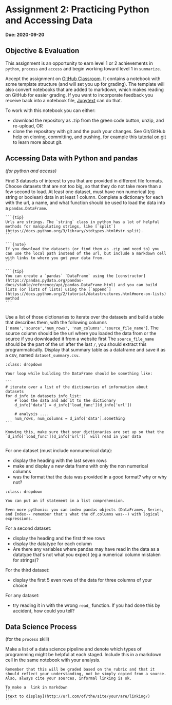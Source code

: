 # Assignment 2: Practicing Python and Accessing Data

__Due: 2020-09-20__

## Objective & Evaluation

This assignment is an opportunity to earn level 1 or 2 achievements in `python`, `process` and `access` and begin working toward level 1 in `summarize`.


Accept the assignment on [GitHub Classroom](https://classroom.github.com/a/cQB0hMj5). It contains a notebook with some template structure (and will set you up for grading). The template will also convert notebooks that are added to markdown, which makes reading on GitHub for easier grading. If you want to incorporate feedback you receive back into a notebook file, [Jupytext](https://jupytext.readthedocs.io/en/latest/using-cli.html) can do that.  


To work with this notebook you can either:
- download the repository as .zip from the green code button, unzip, and re-upload, OR
- clone the repository with git and the push your changes. See Git/GitHub help on cloning, committing, and pushing, for example this [tutorial on git](https://swcarpentry.github.io/git-novice/) to learn more about git.


## Accessing Data with Python and pandas
_(for python and access)_




Find 3 datasets of interest to you that are provided in different file formats. Choose datasets that are not too big, so that they do not take more than a few second to load. At least one dataset, must have non numerical (eg string or boolean) data in at least 1 column.
Complete a dictionary for each with the url, a name, and what function should be used to load the data into a `pandas.DataFrame`.

````{margin}
```{tip}
Urls are strings. The `string` class in python has a lot of helpful methods for manipulating strings, like [`split`](https://docs.python.org/3/library/stdtypes.html#str.split).
```

```{note}
If you download the datasets (or find them as .zip and need to) you can use the local path instead of the url, but include a markdown cell with links to where you got your data from.
```

```{tip}
You can create a `pandas` `DataFrame` using the [constructor](https://pandas.pydata.org/pandas-docs/stable/reference/api/pandas.DataFrame.html) and you can build lists (or lists of lists) using the [`append`](https://docs.python.org/2/tutorial/datastructures.html#more-on-lists) method
```


````

Use a list of those dictionaries to iterate over the datasets and build a table that describes them, with the following columns `['name','source','num_rows', 'num_columns','source_file_name']`. The source column should be the url where you loaded the data from or the source if you downloaded it from a website first The `source_file_name` should be the part of the url after the last `/`, you should extract this programmatically. Display that summary table as a dataframe and save it as a csv, named `dataset_summary.csv`.

````{tip}
:class: dropdown

Your loop while building the DataFrame should be something like:

```
# iterate over a list of the dictionaries of information about datasets
for d_info in datasets_info_list:
    # load the data and add it to the dictionary
    d_info['data'] = d_info['load_func'](d_info['url'])

    # analysis ....
    num_rows, num_columns = d_info['data'].something
```

Knowing this, make sure that your dictionaries are set up so that the `d_info['load_func'](d_info['url'])` will read in your data


````


For one dataset (must include nonnumerical data):
- display the heading with the last seven rows
- make and display a new data frame with only the non numerical columns
- was the format that the data was provided in a good format? why or why not?

<!-- ```{tip} -->
```{tip}
:class: dropdown

You can put an if statement in a list comprehension.

Even more pythonic: you can index pandas objects (DataFrames, Series, and Index-- remember that's what the df.columns was--) with logical expressions.

```


For a second dataset:
- display the heading and the first three rows
- display the datatype for each column
- Are there any variables where pandas may have read in the data as a datatype that's not what you expect (eg a numerical column mistaken for strings)?

For the third dataset:
- display the first 5 even rows of the data for three columns of your choice



For any dataset:
- try reading it in with the wrong `read_` function. If you had done this by accident, how could you tell?


## Data Science Process
(for the `process` skill)

Make a list of a data science pipeline and denote which types of programming might be helpful at each staged. Include this in a markdown cell in the same notebook with your analysis.

````{tip}
Remember that this will be graded based on the rubric and that it should reflect your understanding, not be simply copied from a source. Also, always cite your sources, informal linking is ok.

To make a  link in markdown
```
[text to display](http://url.com/of/the/site/your/are/linking/)
```
````
